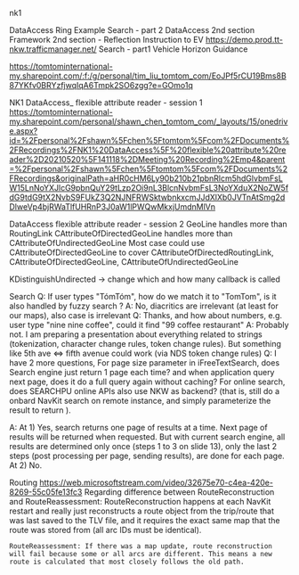 nk1

DataAccess Ring Example
Search - part 2
DataAccess 2nd section
Framework 2nd section - Reflection
Instruction to EV https://demo.prod.tt-nkw.trafficmanager.net/
Search - part1
Vehicle Horizon
Guidance

https://tomtominternational-my.sharepoint.com/:f:/g/personal/tim_liu_tomtom_com/EoJPf5rCU19Bms8B87YKfv0BRYzfjwqIqA6Tmpk2SO6zgg?e=GOmo1q



NK1 DataAccess_ flexible attribute reader - session 1
https://tomtominternational-my.sharepoint.com/personal/shawn_chen_tomtom_com/_layouts/15/onedrive.aspx?id=%2Fpersonal%2Fshawn%5Fchen%5Ftomtom%5Fcom%2FDocuments%2FRecordings%2FNK1%20DataAccess%5F%20flexible%20attribute%20reader%2D20210520%5F141118%2DMeeting%20Recording%2Emp4&parent=%2Fpersonal%2Fshawn%5Fchen%5Ftomtom%5Fcom%2FDocuments%2FRecordings&originalPath=aHR0cHM6Ly90b210b21pbnRlcm5hdGlvbmFsLW15LnNoYXJlcG9pbnQuY29tLzp2Oi9nL3BlcnNvbmFsL3NoYXduX2NoZW5fdG9tdG9tX2NvbS9FUkZ3Q2NJNFRWSktwbnkxcmJJdXlXb0JVTnAtSmg2dDlweVp4bjRWaTlfUHRnP3J0aW1lPWQwMkxjUmdnMlVn


DataAccess flexible attribute reader - session 2
GeoLine handles more than RoutingLink
CAttributeOfDirectedGeoLine handles more than CAttributeOfUndirectedGeoLine
Most case could use CAttributeOfDirectedGeoLine to cover CAttributeOfDirectedRoutingLink, CAttributeOfDirectedGeoLine, CAttributeOfUndirectedGeoLine

KDistinguishUndirected -> change which and how many callback is called  


Search
Q: If user types "TómTóm", how do we match it to "TomTom", is it also handled by fuzzy search ?
​A: No, diacritics are irrelevant (at least for our maps), also case is irrelevant
​Q: Thanks, and how about numbers, e.g. user type "nine nine coffee", could it find "99 coffee restaurant"
​A: Probably not. I am preparing a presentation about everything related to strings (tokenization, character change rules, token change rules). But something like 5th ave <=> fifth avenue could work (via NDS token change rules)
Q:
    I have 2 more questions, 
    For page size parameter in iFreeTextSearch, does Search engine just return 1 page each time? and when application query next page, does it do a full query again without caching?
	For online search, does SEARCHPU online APIs also use NKW as backend? (that is, still do a onbard NavKit search on remote instance, and simply parameterize the result to return ). 

​A:
    At 1) Yes, search returns one page of results at a time. Next page of results will be returned when requested. But with current search engine, all results are determined only once (steps 1 to 3 on slide 13), only the last 2 steps (post processing per page, sending results), are done for each page.
    At 2) No.

Routing
https://web.microsoftstream.com/video/32675e70-c4ea-420e-8269-55c05fe13fc3
Regarding difference between RouteReconstruction and RouteReassessment:
    RouteReconstruction happens at each NavKit restart and really just reconstructs a route object from the trip/route that was last saved to the TLV file, and it requires the exact same map that the route was stored from (all arc IDs must be identical). 

    RouteReassessment: If there was a map update, route reconstruction will fail because some or all arcs are different. This means a new route is calculated that most closely follows the old path.
